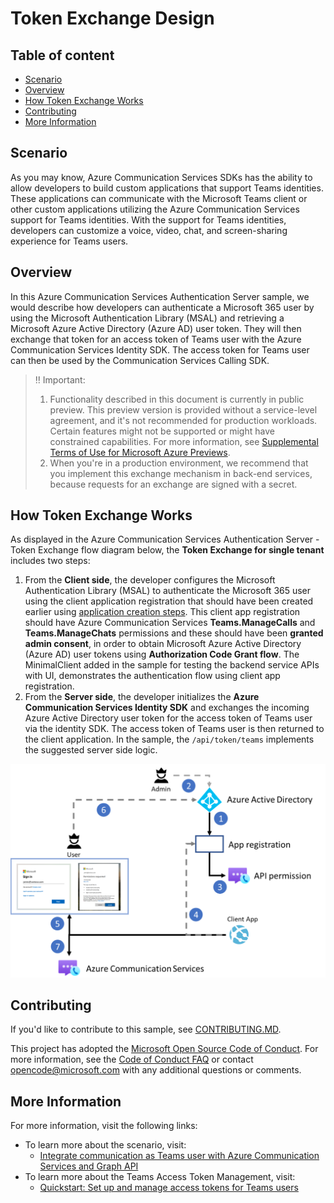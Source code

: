 # Token Exchange Design

## Table of content

- [Scenario](#scenario)
- [Overview](#overview)
- [How Token Exchange Works](#how-token-exchange-works)
- [Contributing](#contributing)
- [More Information](#more-information)

## Scenario

As you may know, Azure Communication Services SDKs has the ability to allow developers to build custom applications that support Teams identities. These applications can communicate with the Microsoft Teams client or other custom applications utilizing the Azure Communication Services support for Teams identities. With the support for Teams identities, developers can customize a voice, video, chat, and screen-sharing experience for Teams users.

## Overview

In this Azure Communication Services Authentication Server sample, we would describe how developers can authenticate a Microsoft 365 user by using the Microsoft Authentication Library (MSAL) and retrieving a Microsoft Azure Active Directory (Azure AD) user token. They will then exchange that token for an access token of Teams user with the Azure Communication Services Identity SDK. The access token for Teams user can then be used by the Communication Services Calling SDK.

> :bangbang: Important: 
>
> 1. Functionality described in this document is currently in public preview. This preview version is provided without a service-level agreement, and it's not recommended for production workloads. Certain features might not be supported or might have constrained capabilities. For more information, see [Supplemental Terms of Use for Microsoft Azure Previews](https://azure.microsoft.com/support/legal/preview-supplemental-terms/).
> 2. When you're in a production environment, we recommend that you implement this exchange mechanism in back-end services, because requests for an exchange are signed with a secret.

## How Token Exchange Works

As displayed in the Azure Communication Services Authentication Server - Token Exchange flow diagram below, the **Token Exchange for single tenant** includes two steps:

1. From the **Client side**, the developer configures the Microsoft Authentication Library (MSAL) to authenticate the Microsoft 365 user using the client application registration that should have been created earlier using [application creation steps](../deployment-guides/set-up-app-registrations.md).  This client app registration should have Azure Communication Services **Teams.ManageCalls** and **Teams.ManageChats** permissions and these should have been **granted admin consent**, in order to obtain Microsoft Azure Active Directory (Azure AD) user tokens using **Authorization Code Grant flow**. The MinimalClient added in the sample for testing the backend service APIs with UI, demonstrates the authentication flow using client app registration.
2. From the **Server side**, the developer initializes the **Azure Communication Services Identity SDK** and exchanges the incoming Azure Active Directory user token for the access token of Teams user via the identity SDK. The access token of Teams user is then returned to the client application. In the sample, the `/api/token/teams` implements the suggested server side logic.

![Token Exchange flow](../images/ACS-Authentication-Server-Sample_Token-Exchange-Flow.png)

## Contributing

If you'd like to contribute to this sample, see [CONTRIBUTING.MD](../../CONTRIBUTING.md).

This project has adopted the [Microsoft Open Source Code of Conduct](https://opensource.microsoft.com/codeofconduct/). For more information, see the [Code of Conduct FAQ](https://opensource.microsoft.com/codeofconduct/faq/) or contact [opencode@microsoft.com](mailto:opencode@microsoft.com) with any additional questions or comments.

## More Information

For more information, visit the following links:

- To learn more about the scenario, visit:
  - [Integrate communication as Teams user with Azure Communication Services and Graph API](https://docs.microsoft.com/azure/communication-services/concepts/teams-endpoint)
- To learn more about the Teams Access Token Management, visit:
  - [Quickstart: Set up and manage access tokens for Teams users](https://docs.microsoft.com/azure/communication-services/quickstarts/manage-teams-identity?pivots=programming-language-csharp)
